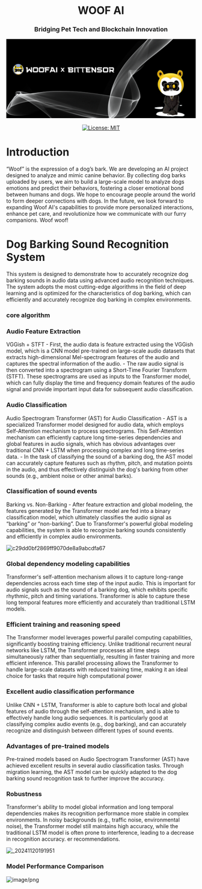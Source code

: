 <div align="center">

# **WOOF AI** <!-- omit in toc -->

### Bridging Pet Tech and Blockchain Innovation <!-- omit in toc -->
![hero](./asset/offline.png)

[![License: MIT](https://img.shields.io/badge/License-MIT-yellow.svg)](https://opensource.org/licenses/MIT)

</div>

#  Introduction

“Woof” is the expression of a dog’s bark. We are developing an AI project designed to analyze and mimic canine behavior. By collecting dog barks uploaded by users, we aim to build a large-scale model to analyze dogs emotions and predict their behaviors, fostering a closer emotional bond between humans and dogs. We hope to encourage people around the world to form deeper connections with dogs. In the future, we look forward to expanding Woof AI's capabilities to provide more personalized interactions, enhance pet care, and revolutionize how we communicate with our furry companions. Woof woof!


# Dog Barking Sound Recognition System
This system is designed to demonstrate how to accurately recognize dog barking sounds in audio data using advanced audio recognition techniques. The system adopts the most cutting-edge algorithms in the field of deep learning and is optimized for the characteristics of dog barking, which can efficiently and accurately recognize dog barking in complex environments.


### core algorithm
### Audio Feature Extraction
VGGish + STFT - First, the audio data is feature extracted using the VGGish model, which is a CNN model pre-trained on large-scale audio datasets that extracts high-dimensional Mel-spectrogram features of the audio and captures the spectral information of the audio. - The raw audio signal is then converted into a spectrogram using a Short-Time Fourier Transform (STFT). These spectrograms are used as inputs to the Transformer model, which can fully display the time and frequency domain features of the audio signal and provide important input data for subsequent audio classification.
### Audio Classification
Audio Spectrogram Transformer (AST) for Audio Classification - AST is a specialized Transformer model designed for audio data, which employs Self-Attention mechanism to process spectrograms. This Self-Attention mechanism can efficiently capture long time-series dependencies and global features in audio signals, which has obvious advantages over traditional CNN + LSTM when processing complex and long time-series data. - In the task of classifying the sound of a barking dog, the AST model can accurately capture features such as rhythm, pitch, and mutation points in the audio, and thus effectively distinguish the dog's barking from other sounds (e.g., ambient noise or other animal barks).

### Classification of sound events
Barking vs. Non-Barking - After feature extraction and global modeling, the features generated by the Transformer model are fed into a binary classification model, which ultimately classifies the audio signal as “barking” or “non-barking”. Due to Transformer's powerful global modeling capabilities, the system is able to recognize barking sounds consistently and efficiently in complex audio environments.

<img width="791" alt="c29dd0bf2869ff9070de8a9abcdfa67" src="https://github.com/user-attachments/assets/93190674-eeab-4b78-ba3a-fc4c36929ac7">


### Global dependency modeling capabilities
Transformer's self-attention mechanism allows it to capture long-range dependencies across each time step of the input audio. This is important for audio signals such as the sound of a barking dog, which exhibits specific rhythmic, pitch and timing variations. Transformer is able to capture these long temporal features more efficiently and accurately than traditional LSTM models.

### Efficient training and reasoning speed
The Transformer model leverages powerful parallel computing capabilities, significantly boosting training efficiency. Unlike traditional recurrent neural networks like LSTM, the Transformer processes all time steps simultaneously rather than sequentially, resulting in faster training and more efficient inference. This parallel processing allows the Transformer to handle large-scale datasets with reduced training time, making it an ideal choice for tasks that require high computational power

### Excellent audio classification performance
Unlike CNN + LSTM, Transformer is able to capture both local and global features of audio through the self-attention mechanism, and is able to effectively handle long audio sequences. It is particularly good at classifying complex audio events (e.g., dog barking), and can accurately recognize and distinguish between different types of sound events.

### Advantages of pre-trained models
Pre-trained models based on Audio Spectrogram Transformer (AST) have achieved excellent results in several audio classification tasks. Through migration learning, the AST model can be quickly adapted to the dog barking sound recognition task to further improve the accuracy.

### Robustness
Transformer's ability to model global information and long temporal dependencies makes its recognition performance more stable in complex environments. In noisy backgrounds (e.g., traffic noise, environmental noise), the Transformer model still maintains high accuracy, while the traditional LSTM model is often prone to interference, leading to a decrease in recognition accuracy.
er recommendations.

<img width="515" alt="_20241120191951" src="https://github.com/user-attachments/assets/626e0235-f2e3-4056-8c16-480e5ff06930">



### Model Performance Comparison

![image/png](https://cdn-uploads.huggingface.co/production/uploads/673d82cc1898a8cd00977d97/tnTtxaKkR7_mH_Xbo_nS5.png)

